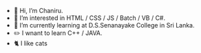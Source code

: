 - 👋 Hi, I’m Chaniru.
- 👀 I’m interested in HTML / CSS / JS / Batch / VB / C#.
- 🌱 I’m currently learning at D.S.Senanayake College in Sri Lanka.
- ✏️ I wnant to learn  C++ / JAVA.
- 🐈 I like cats

<!---
Chaniru22/Chaniru22 is a ✨ special ✨ repository because its `README.md` (this file) appears on your GitHub profile.
You can click the Preview link to take a look at your changes.
--->
